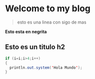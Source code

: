 # Welcome to my blog

>esto es una linea con sigo de mas

**Esto esta en negrita**


## Esto es un titulo h2

```java
if (i=i;i>4;i++)
{
  println.out.system('Hola Mundo');
}
```
